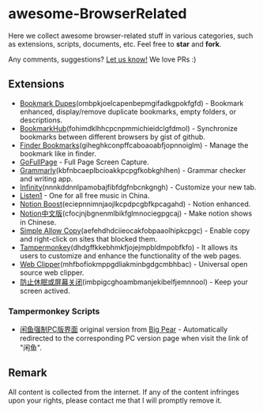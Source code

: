 # awesome-BrowserRelated
Here we collect awesome browser-related stuff in various categories, such as extensions, scripts, documents, etc.
Feel free to **star** and **fork**.

Any comments, suggestions? [Let us know!](https://github.com/xiang0731/awesome-BrowserRelated/issues) We love PRs :)


## Extensions
* [Bookmark Dupes](https://chrome.google.com/webstore/detail/bookmark-dupes/ombpkjoelcapenbepmgifadkgpokfgfd)(ombpkjoelcapenbepmgifadkgpokfgfd) - Bookmark enhanced, display/remove duplicate bookmarks, empty folders, or descriptions.
* [BookmarkHub](https://chrome.google.com/webstore/detail/bookmarkhub-sync-bookmark/fohimdklhhcpcnpmmichieidclgfdmol)(fohimdklhhcpcnpmmichieidclgfdmol) - Synchronize bookmarks between different browsers by gist of github.
* [Finder Bookmarks](https://chrome.google.com/webstore/detail/finder-bookmarks/giheghkconpffcaboaoabfjopnnoiglm)(giheghkconpffcaboaoabfjopnnoiglm) - Manage the bookmark like in finder.
* [GoFullPage](https://chrome.google.com/webstore/detail/gofullpage-full-page-scre/fdpohaocaechififmbbbbbknoalclacl) - Full Page Screen Capture.
* [Grammarly](https://chrome.google.com/webstore/detail/grammarly-grammar-checker/kbfnbcaeplbcioakkpcpgfkobkghlhen)(kbfnbcaeplbcioakkpcpgfkobkghlhen) - Grammar checker and writing app.
* [Infinity](https://chrome.google.com/webstore/detail/infinity-new-tab-pro/nnnkddnnlpamobajfibfdgfnbcnkgngh)(nnnkddnnlpamobajfibfdgfnbcnkgngh) - Customize your new tab.
* [Listen1](http://listen1.github.io/listen1/) - One for all free music in China.
* [Notion Boost](https://chrome.google.com/webstore/detail/notion-boost/eciepnnimnjaojlkcpdpcgbfkpcagahd)(eciepnnimnjaojlkcpdpcgbfkpcagahd) - Notion enhanced.
* [Notion中文版](https://chrome.google.com/webstore/detail/notion-%E4%B8%AD%E6%96%87%E7%89%88/cfocjnjbgnenmlbikfglmnociegpgcaj)(cfocjnjbgnenmlbikfglmnociegpgcaj) - Make notion shows in Chinese.
* [Simple Allow Copy](https://chrome.google.com/webstore/detail/simple-allow-copy/aefehdhdciieocakfobpaaolhipkcpgc/related?hl=zh-CN)(aefehdhdciieocakfobpaaolhipkcpgc) - Enable copy and right-click on sites that blocked them.
* [Tampermonkey](https://chrome.google.com/webstore/detail/tampermonkey/dhdgffkkebhmkfjojejmpbldmpobfkfo)(dhdgffkkebhmkfjojejmpbldmpobfkfo) - It allows its users to customize and enhance the functionality of the web pages.
* [Web Clipper](https://chrome.google.com/webstore/detail/web-clipper/mhfbofiokmppgdliakminbgdgcmbhbac)(mhfbofiokmppgdliakminbgdgcmbhbac) - Universal open source web clipper.
* [防止休眠或屏幕关闭](https://chrome.google.com/webstore/detail/keep-computer-awake-for-a/imbpigcghoambmanjekibelfjemnnool)(imbpigcghoambmanjekibelfjemnnool) - Keep your screen actived.

### Tampermonkey Scripts
* [闲鱼强制PC版界面](https://github.com/xiang0731/awesome-BrowserRelated/blob/main/TampermonkeyScript/%E9%97%B2%E9%B1%BC%E5%BC%BA%E5%88%B6PC%E7%89%88%E9%A1%B5%E9%9D%A2) 
original version from [Big Pear](https://greasyfork.org/zh-CN/scripts/39858-%E9%97%B2%E9%B1%BC%E5%BC%BA%E5%88%B6pc%E7%89%88%E9%A1%B5%E9%9D%A2) - Automatically redirected to the corresponding PC version page when visit the link of "闲鱼".


## Remark
All content is collected from the internet.
If any of the content infringes upon your rights, please contact me that I will promptly remove it.
